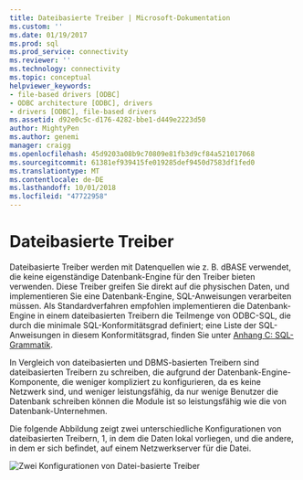 ```yaml
---
title: Dateibasierte Treiber | Microsoft-Dokumentation
ms.custom: ''
ms.date: 01/19/2017
ms.prod: sql
ms.prod_service: connectivity
ms.reviewer: ''
ms.technology: connectivity
ms.topic: conceptual
helpviewer_keywords:
- file-based drivers [ODBC]
- ODBC architecture [ODBC], drivers
- drivers [ODBC], file-based drivers
ms.assetid: d92e0c5c-d176-4282-bbe1-d449e2223d50
author: MightyPen
ms.author: genemi
manager: craigg
ms.openlocfilehash: 45d9203a08b9c70809e81fb3d9cf84a521017068
ms.sourcegitcommit: 61381ef939415fe019285def9450d7583df1fed0
ms.translationtype: MT
ms.contentlocale: de-DE
ms.lasthandoff: 10/01/2018
ms.locfileid: "47722958"
---
```

# <a name="file-based-drivers"></a>Dateibasierte Treiber
Dateibasierte Treiber werden mit Datenquellen wie z. B. dBASE verwendet, die keine eigenständige Datenbank-Engine für den Treiber bieten verwenden. Diese Treiber greifen Sie direkt auf die physischen Daten, und implementieren Sie eine Datenbank-Engine, SQL-Anweisungen verarbeiten müssen. Als Standardverfahren empfohlen implementieren die Datenbank-Engine in einem dateibasierten Treibern die Teilmenge von ODBC-SQL, die durch die minimale SQL-Konformitätsgrad definiert; eine Liste der SQL-Anweisungen in diesem Konformitätsgrad, finden Sie unter [Anhang C: SQL-Grammatik](../../odbc/reference/appendixes/appendix-c-sql-grammar.md).  
  
 In Vergleich von dateibasierten und DBMS-basierten Treibern sind dateibasierten Treibern zu schreiben, die aufgrund der Datenbank-Engine-Komponente, die weniger kompliziert zu konfigurieren, da es keine Netzwerk sind, und weniger leistungsfähig, da nur wenige Benutzer die Datenbank schreiben können die Module ist so leistungsfähig wie die von Datenbank-Unternehmen.  
  
 Die folgende Abbildung zeigt zwei unterschiedliche Konfigurationen von dateibasierten Treibern, 1, in dem die Daten lokal vorliegen, und die andere, in dem er sich befindet, auf einem Netzwerkserver für die Datei.  
  
 ![Zwei Konfigurationen von Datei&#45;basierte Treiber](../../odbc/reference/media/pr06.gif "pr06")
